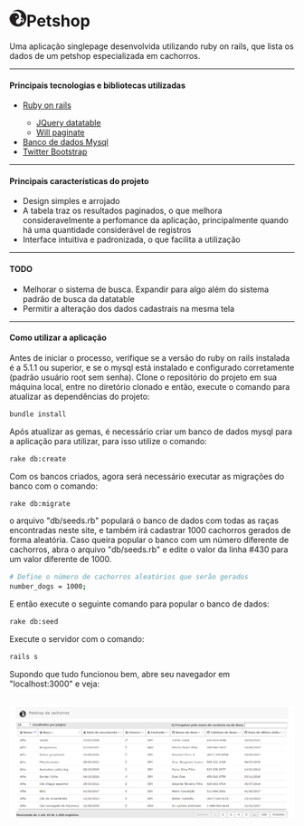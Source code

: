 <h1><img src="/public/dog.png" alt="dog" heigth="30" width="30"/>Petshop</h1>

Uma aplicação singlepage desenvolvida utilizando ruby on rails, que lista os dados de um petshop especializada em cachorros.

<hr/>

<h4>Principais tecnologias e bibliotecas utilizadas</h4>

<ul>
  <li><a href="https://github.com/rails/rails">Ruby on rails</a></li>
  <ul>
    <li><a href="https://github.com/rweng/jquery-datatables-rails">JQuery datatable</a></li>
    <li><a href="https://github.com/mislav/will_paginate/">Will paginate</a></li>
  </ul>
  <li><a href="https://www.mysql.com/">Banco de dados Mysql</a></li>
  <li><a href="http://getbootstrap.com/">Twitter Bootstrap</a></li>
</ul>

<hr/>

<h4>Principais características do projeto</h4>

<ul>
  <li>Design simples e arrojado</li>
  <li>A tabela traz os resultados paginados, o que melhora consideravelmente a perfomance da aplicação, principalmente quando há uma quantidade considerável de registros</li>
  <li>Interface intuitiva e padronizada, o que facilita a utilização</li>
</ul>

<hr/>

<h4>TODO</h4>

<ul>
  <li>Melhorar o sistema de busca. Expandir para algo além do sistema padrão de busca da datatable</li>
  <li>Permitir a alteração dos dados cadastrais na mesma tela</li>
</ul>

<hr/>

<h4>Como utilizar a aplicação</h4>

Antes de iniciar o processo, verifique se a versão do ruby on rails instalada é a 5.1.1 ou superior, e se o mysql está instalado e configurado corretamente (padrão usuário root sem senha). Clone o repositório do projeto em sua máquina local, entre no diretório clonado e então, execute o comando para atualizar as dependências do projeto:

```bash
bundle install
```

Após atualizar as gemas, é necessário criar um banco de dados mysql para a aplicação para utilizar, para isso utilize o comando:

```bash
rake db:create
```

Com os bancos criados, agora será necessário executar as migrações do banco com o comando:

```bash
rake db:migrate
```

o arquivo "db/seeds.rb" populará o banco de dados com todas as raças encontradas neste site, e também irá cadastrar 1000 cachorros gerados de forma aleatória. Caso queira popular o banco com um número diferente de cachorros, abra o arquivo "db/seeds.rb" e edite o valor da linha #430 para um valor diferente de 1000.

```bash
# Define o número de cachorros aleatórios que serão gerados
number_dogs = 1000;
```

E então execute o seguinte comando para popular o banco de dados:

```bash
rake db:seed
```

Execute o servidor com o comando:

```bash
rails s
```

Supondo que tudo funcionou bem, abre seu navegador em "localhost:3000" e veja:

<br/>

<img src="/public/tela.png" alt="tela"/>
